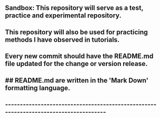 ## Sandbox:  This repository will serve as a test, practice and experimental repository.
## This repository will also be used for practicing methods I have observed in tutorials.  
##
##
## Every new commit should have the README.md file updated for the change or version release.
## ## README.md are written in the 'Mark Down' formatting language.
##
## -------------------------------------------------------------------------------------
